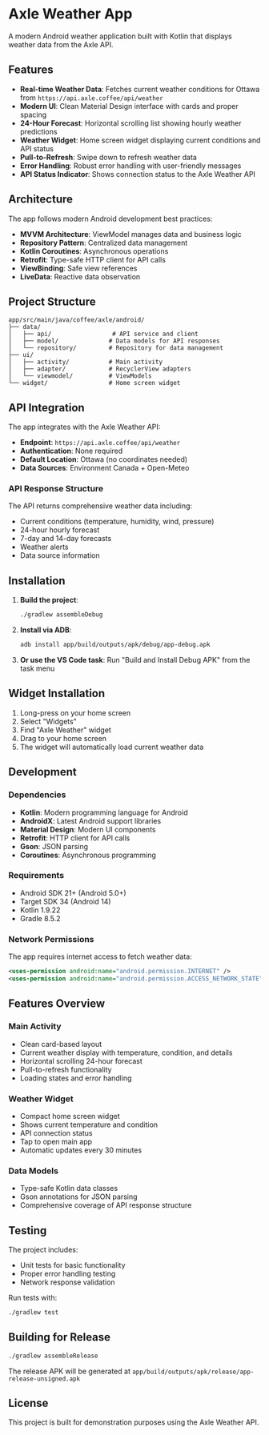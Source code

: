 # Axle Weather App

A modern Android weather application built with Kotlin that displays weather data from the Axle API.

## Features

- **Real-time Weather Data**: Fetches current weather conditions for Ottawa from `https://api.axle.coffee/api/weather`
- **Modern UI**: Clean Material Design interface with cards and proper spacing
- **24-Hour Forecast**: Horizontal scrolling list showing hourly weather predictions
- **Weather Widget**: Home screen widget displaying current conditions and API status
- **Pull-to-Refresh**: Swipe down to refresh weather data
- **Error Handling**: Robust error handling with user-friendly messages
- **API Status Indicator**: Shows connection status to the Axle Weather API

## Architecture

The app follows modern Android development best practices:

- **MVVM Architecture**: ViewModel manages data and business logic
- **Repository Pattern**: Centralized data management
- **Kotlin Coroutines**: Asynchronous operations
- **Retrofit**: Type-safe HTTP client for API calls
- **ViewBinding**: Safe view references
- **LiveData**: Reactive data observation

## Project Structure

```
app/src/main/java/coffee/axle/android/
├── data/
│   ├── api/                 # API service and client
│   ├── model/              # Data models for API responses
│   └── repository/         # Repository for data management
├── ui/
│   ├── activity/           # Main activity
│   ├── adapter/            # RecyclerView adapters
│   └── viewmodel/          # ViewModels
└── widget/                 # Home screen widget
```

## API Integration

The app integrates with the Axle Weather API:
- **Endpoint**: `https://api.axle.coffee/api/weather`
- **Authentication**: None required
- **Default Location**: Ottawa (no coordinates needed)
- **Data Sources**: Environment Canada + Open-Meteo

### API Response Structure

The API returns comprehensive weather data including:
- Current conditions (temperature, humidity, wind, pressure)
- 24-hour hourly forecast
- 7-day and 14-day forecasts
- Weather alerts
- Data source information

## Installation

1. **Build the project**:
   ```bash
   ./gradlew assembleDebug
   ```

2. **Install via ADB**:
   ```bash
   adb install app/build/outputs/apk/debug/app-debug.apk
   ```

3. **Or use the VS Code task**: Run "Build and Install Debug APK" from the task menu

## Widget Installation

1. Long-press on your home screen
2. Select "Widgets"
3. Find "Axle Weather" widget
4. Drag to your home screen
5. The widget will automatically load current weather data

## Development

### Dependencies

- **Kotlin**: Modern programming language for Android
- **AndroidX**: Latest Android support libraries
- **Material Design**: Modern UI components
- **Retrofit**: HTTP client for API calls
- **Gson**: JSON parsing
- **Coroutines**: Asynchronous programming

### Requirements

- Android SDK 21+ (Android 5.0+)
- Target SDK 34 (Android 14)
- Kotlin 1.9.22
- Gradle 8.5.2

### Network Permissions

The app requires internet access to fetch weather data:
```xml
<uses-permission android:name="android.permission.INTERNET" />
<uses-permission android:name="android.permission.ACCESS_NETWORK_STATE" />
```

## Features Overview

### Main Activity
- Clean card-based layout
- Current weather display with temperature, condition, and details
- Horizontal scrolling 24-hour forecast
- Pull-to-refresh functionality
- Loading states and error handling

### Weather Widget
- Compact home screen widget
- Shows current temperature and condition
- API connection status
- Tap to open main app
- Automatic updates every 30 minutes

### Data Models
- Type-safe Kotlin data classes
- Gson annotations for JSON parsing
- Comprehensive coverage of API response structure

## Testing

The project includes:
- Unit tests for basic functionality
- Proper error handling testing
- Network response validation

Run tests with:
```bash
./gradlew test
```

## Building for Release

```bash
./gradlew assembleRelease
```

The release APK will be generated at `app/build/outputs/apk/release/app-release-unsigned.apk`

## License

This project is built for demonstration purposes using the Axle Weather API.
